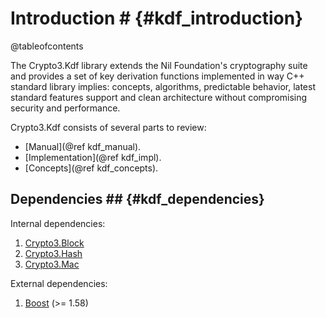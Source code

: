# Introduction # {#kdf_introduction}

@tableofcontents

The Crypto3.Kdf library extends the Nil Foundation's cryptography suite and provides a set of key derivation functions
implemented in way C++ standard library implies: concepts, algorithms, predictable behavior, latest standard features
support and clean architecture without compromising security and performance.

Crypto3.Kdf consists of several parts to review:

* [Manual](@ref kdf_manual).
* [Implementation](@ref kdf_impl).
* [Concepts](@ref kdf_concepts).

## Dependencies ## {#kdf_dependencies}

Internal dependencies:

1. [Crypto3.Block](https://github.com/nilfoundation/block.git)
2. [Crypto3.Hash](https://github.com/nilfoundation/hash.git)
3. [Crypto3.Mac](https://github.com/nilfoundation/mac.git)

External dependencies:

1. [Boost](https://boost.org) (>= 1.58)
